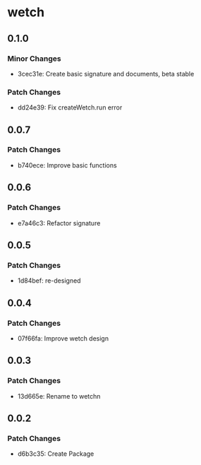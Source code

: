 # wetch

## 0.1.0

### Minor Changes

- 3cec31e: Create basic signature and documents, beta stable

### Patch Changes

- dd24e39: Fix createWetch.run error

## 0.0.7

### Patch Changes

- b740ece: Improve basic functions

## 0.0.6

### Patch Changes

- e7a46c3: Refactor signature

## 0.0.5

### Patch Changes

- 1d84bef: re-designed

## 0.0.4

### Patch Changes

- 07f66fa: Improve wetch design

## 0.0.3

### Patch Changes

- 13d665e: Rename to wetchn

## 0.0.2

### Patch Changes

- d6b3c35: Create Package
